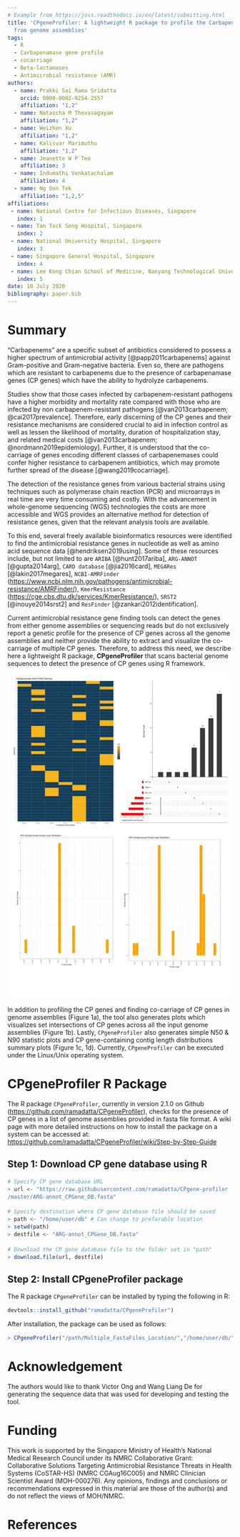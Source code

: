 ```yaml
---
# Example from https://joss.readthedocs.io/en/latest/submitting.html
title: 'CPgeneProfiler: A lightweight R package to profile the Carbapenamase genes
  from genome assemblies'
tags:
  - R
  - Carbapenamase gene profile
  - cocarriage
  - Beta-lactamases
  - Antimicrobial resistance (AMR)
authors:
  - name: Prakki Sai Rama Sridatta
    orcid: 0000-0002-9254-2557
    affiliation: "1,2" 
  - name: Natascha M Thevasagayam
    affiliation: "1,2"
  - name: Weizhen Xu
    affiliation: "1,2"
  - name: Kalisvar Marimuthu
    affiliation: "1,2"    
  - name: Jeanette W P Teo
    affiliation: 3   
  - name: Indumathi Venkatachalam 
    affiliation: 4
  - name: Ng Oon Tek
    affiliation: "1,2,5"                      
affiliations:
 - name: National Centre for Infectious Diseases, Singapore
   index: 1
 - name: Tan Tock Seng Hospital, Singapore
   index: 2
 - name: National University Hospital, Singapore
   index: 3
 - name: Singapore General Hospital, Singapore
   index: 4      
 - name: Lee Kong Chian School of Medicine, Nanyang Technological University, Singapore
   index: 5       
date: 10 July 2020   
bibliography: paper.bib
---
```


# Summary

“Carbapenems” are a specific subset of antibiotics considered to possess a higher spectrum of antimicrobial activity [@papp2011carbapenems] against Gram-positive and Gram-negative bacteria. Even so, there are pathogens which are resistant to carbapenems due to the presence of carbapenamase genes (CP genes) which have the ability to hydrolyze carbapenems. 

Studies show that those cases infected by carbapenem-resistant pathogens have a higher morbidity and mortality rate compared with those who are infected by non carbapenem-resistant pathogens [@van2013carbapenem; @cai2017prevalence]. Therefore, early discerning of the CP genes and their resistance mechanisms are considered crucial to aid in infection control as well as lessen the likelihood of mortality, duration of hospitalization stay, and related medical costs [@van2013carbapenem; @nordmann2019epidemiology]. Further, it is understood that the co-carriage of genes encoding different classes of carbapenemases could confer higher resistance to carbapenem antibiotics, which may promote further spread of the disease [@wang2019cocarriage].

The detection of the resistance genes from various bacterial strains using techniques such as polymerase chain reaction (PCR) and microarrays in real time are very time consuming and costly. With the advancement in whole-genome sequencing (WGS) technologies the costs are more accessible and WGS provides an alternative method for detection of resistance genes, given that the relevant analysis tools are available.

To this end, several freely available bioinformatics resources were identified to find the antimicrobial resistance genes in nucleotide as well as amino acid sequence data [@hendriksen2019using]. Some of these resources include, but not limited to are ``ARIBA`` [@hunt2017ariba], ``ARG-ANNOT`` [@gupta2014arg], ``CARD database`` [@jia2016card], ``MEGARes`` [@lakin2017megares], ``NCBI-AMRFinder`` (https://www.ncbi.nlm.nih.gov/pathogens/antimicrobial-resistance/AMRFinder/), ``KmerResistance`` (https://cge.cbs.dtu.dk/services/KmerResistance/), ``SRST2`` [@inouye2014srst2] and ``ResFinder`` [@zankari2012identification].

Current antimicrobial resistance gene finding tools can detect the genes from either genome assemblies or sequencing reads but do not exclusively report a genetic profile for the presence of CP genes across all the genome assemblies and neither provide the ability to extract and visualize the co-carriage of multiple CP genes. Therefore, to address this need, we describe here a lightweight R package, **CPgeneProfiler** that scans bacterial genome sequences to detect the presence of CP genes using R framework. 

![a) CP gene profile (Top left) b) Set intersection plot showing the number of genome assemblies for various CP genes (Top right) c) CP gene-containing contig length plots KPC (Bottom left) & OXA genes (Bottom right)](image.jpg)

In addition to profiling the CP genes and finding co-carriage of CP genes in genome assemblies (Figure 1a), the tool also generates plots which visualizes set intersections of CP genes across all the input genome assemblies (Figure 1b). Lastly, ``CPgeneProfiler`` also generates simple N50 & N90 statistic plots and CP gene-containing contig length distributions summary plots (Figure 1c, 1d). Currently, ``CPgeneProfiler`` can be executed under the Linux/Unix operating system.

# CPgeneProfiler R Package

The R package ``CPgeneProfiler``, currently in version 2.1.0 on Github (https://github.com/ramadatta/CPgeneProfiler), checks for the presence of CP genes in a list of genome assemblies provided in fasta file format. A wiki page with more detailed instructions on how to install the package on a system can be accessed at: https://github.com/ramadatta/CPgeneProfiler/wiki/Step-by-Step-Guide

## Step 1: Download CP gene database using R

```r
# Specify CP gene database URL 
> url <- "https://raw.githubusercontent.com/ramadatta/CPgene-profiler
/master/ARG-annot_CPGene_DB.fasta"

# Specify destination where CP gene database file should be saved 
> path <- "/home/user/db" # Can change to prefarable location
> setwd(path)
> destfile <- "ARG-annot_CPGene_DB.fasta"

# Download the CP gene database file to the folder set in "path"
> download.file(url, destfile)
```
## Step 2: Install CPgeneProfiler package

The R package ``CPgeneProfiler`` can be installed by typing the following in R:

```r
devtools::install_github("ramadatta/CPgeneProfiler")
```
  After installation, the package can be used as follows:

```r
> CPgeneProfiler("/path/Multiple_FastaFiles_Location/","/home/user/db/")
```

# Acknowledgement
The authors would like to thank Victor Ong and Wang Liang De for generating the sequence data that was used for developing and testing the tool. 

# Funding
This work is supported by the Singapore Ministry of Health’s National Medical Research Council under its NMRC Collaborative Grant: Collaborative Solutions Targeting Antimicrobial Resistance Threats in Health Systems (CoSTAR-HS) (NMRC CGAug16C005) and NMRC Clinician Scientist Award (MOH-000276).  Any opinions, findings and conclusions or recommendations expressed in this material are those of the author(s) and do not reflect the views of MOH/NMRC.


# References  
